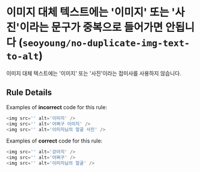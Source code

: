 # 이미지 대체 텍스트에는 '이미지' 또는 '사진'이라는 문구가 중복으로 들어가면 안됩니다 (`seoyoung/no-duplicate-img-text-to-alt`)

<!-- end auto-generated rule header -->

이미지 대체 텍스트에는 '이미지' 또는 '사진'이라는 접미사를 사용하지 않습니다.

## Rule Details

Examples of **incorrect** code for this rule:

```js
<img src='' alt='이미지' />
<img src='' alt='어쩌구 이미지' />
<img src='' alt='이미지님의 얼굴 사진' />
```

Examples of **correct** code for this rule:

```js
<img src='' alt='강아지' />
<img src='' alt='어쩌구' />
<img src='' alt='이미지님의 얼굴' />
```
